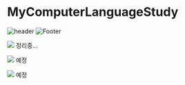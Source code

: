 # MyComputerLanguageStudy

![header](https://capsule-render.vercel.app/api?type=Waving&color=auto&height=32pt&section=header&text=LanguageStudy&fontSize=24pt)
![Footer](https://capsule-render.vercel.app/api?type=waving&color=auto&height=200&section=footer)

<img src="https://img.shields.io/badge/C++-00599C?style=flat-square&logo=C++&logoColor=white"/> 정리중...

<img src="https://img.shields.io/badge/Unity-FFFFFF?style=flat-square&logo=Unity&logoColor=black"/> 예정

<img src="https://img.shields.io/badge/Go-00ADD8?style=flat-square&logo=Go&logoColor=blue"/> 예정
